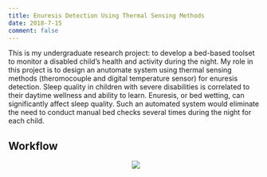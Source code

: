 ```yaml
---
title: Enuresis Detection Using Thermal Sensing Methods
date: 2018-7-15
comment: false
---
```

This is my undergraduate research project: to develop a bed-based toolset to monitor a disabled child’s health and activity during the night. My role in this project is to design an anutomate system using thermal sensing methods (theromocouple and digital temperature sensor) for enuresis detection. Sleep quality in children with severe disabilities is correlated to their daytime wellness and ability to learn. Enuresis, or bed wetting, can significantly affect sleep quality. Such an automated system would eliminate the need to conduct manual bed checks several times during the night for each child. 


## Workflow 

<p align="center">
  <img src="https://github.com/shangxwang/shangxwang.github.io/blob/master/github/scattervariance.png?raw=true">
</p>

